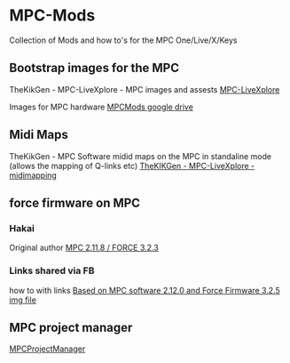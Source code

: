 # MPC-Mods
Collection of Mods and how to's for the MPC One/Live/X/Keys

## Bootstrap images for the MPC

TheKikGen - MPC-LiveXplore - MPC images and assests
[MPC-LiveXplore](https://github.com/TheKikGen/MPC-LiveXplore)

Images for MPC hardware
[MPCMods google drive](https://drive.google.com/drive/folders/1nE27XGWoJa_ifOs8TNLg57biWEOxwATO)


## Midi Maps

TheKikGen - MPC Software midid maps on the MPC in standaline mode (allows the mapping of Q-links etc)
[TheKIKGen - MPC-LiveXplore - midimapping](https://github.com/TheKikGen/MPC-LiveXplore/wiki/MPC-and-Force-global-midi-mapping-in-standalone-mode-how-to)



## force firmware on MPC

### Hakai 
Original author 
[MPC 2.11.8 / FORCE 3.2.3](https://github.com/RedHate/MPC-CFW-Feb-13-2023)

### Links shared via FB
how to with links [Based on MPC software 2.12.0 and Force Firmware 3.2.5](https://drive.google.com/file/d/1oSj9ABFbsSRw6wP2VOkzVg1J-ulXbLh3/view)
[img file](https://drive.google.com/u/1/uc?id=1cRz446zsj29hqAv3DCab32CXBhRif-vx&export=download) 


## MPC project manager

[MPCProjectManager](https://github.com/frankvonwelt/MPCProjectManager)
